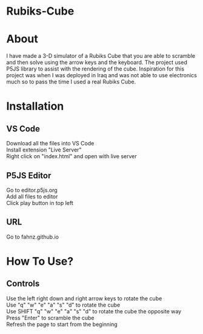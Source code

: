 # Rubiks-Cube

# About
I have made a 3-D simulator of a Rubiks Cube that you are able to scramble and then solve using the arrow keys and the keyboard. The project used P5JS library to assist with the rendering of the cube. Inspiration for this project was when I was deployed in Iraq and was not able to use electronics much so to pass the time I used a real Rubiks Cube.

# Installation
## VS Code
Download all the files into VS Code \
Install extension "Live Server" \
Right click on "index.html" and open with live server

## P5JS Editor
Go to editor.p5js.org \
Add all files to editor \
Click play button in top left

## URL
Go to fahnz.github.io 

# How To Use?
## Controls
Use the left right down and right arrow keys to rotate the cube \
Use "q" "w" "e" "a" "s" "d" to rotate the cube \
Use SHIFT "q" "w" "e" "a" "s" "d" to rotate the cube the opposite way \
Press "Enter" to scramble the cube \
Refresh the page to start from the beginning
